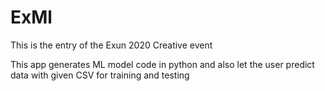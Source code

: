 # ExMl
This is the entry of the Exun 2020 Creative event 

This app generates ML model code in python and also let the user predict data with given CSV for training and testing
